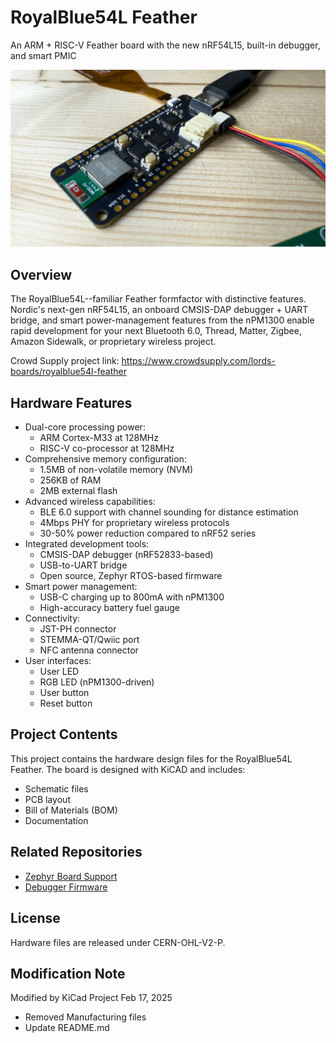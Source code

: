 # RoyalBlue54L Feather

An ARM + RISC-V Feather board with the new nRF54L15, built-in debugger, and smart PMIC

<p align="center">
  <img src="img/board.jpg" alt="RoyalBlue54L Feather">
</p>

## Overview

The RoyalBlue54L--familiar Feather formfactor with distinctive features. Nordic's next-gen nRF54L15, an onboard CMSIS-DAP debugger + UART bridge, and smart power-management features from the nPM1300 enable rapid development for your next Bluetooth 6.0, Thread, Matter, Zigbee, Amazon Sidewalk, or proprietary wireless project.

Crowd Supply project link: https://www.crowdsupply.com/lords-boards/royalblue54l-feather

## Hardware Features

* Dual-core processing power:
  * ARM Cortex-M33 at 128MHz
  * RISC-V co-processor at 128MHz
* Comprehensive memory configuration:
  * 1.5MB of non-volatile memory (NVM)
  * 256KB of RAM
  * 2MB external flash
* Advanced wireless capabilities:
  * BLE 6.0 support with channel sounding for distance estimation
  * 4Mbps PHY for proprietary wireless protocols
  * 30-50% power reduction compared to nRF52 series
* Integrated development tools:
  * CMSIS-DAP debugger (nRF52833-based)
  * USB-to-UART bridge
  * Open source, Zephyr RTOS-based firmware
* Smart power management:
  * USB-C charging up to 800mA with nPM1300
  * High-accuracy battery fuel gauge
* Connectivity:
  * JST-PH connector
  * STEMMA-QT/Qwiic port
  * NFC antenna connector
* User interfaces:
  * User LED
  * RGB LED (nPM1300-driven)
  * User button
  * Reset button

## Project Contents

This project contains the hardware design files for the RoyalBlue54L Feather. The board is designed with KiCAD and includes:

* Schematic files
* PCB layout
* Bill of Materials (BOM)
* Documentation

## Related Repositories

* [Zephyr Board Support](https://github.com/LordsBoards/RoyalBlue-nRF54L15-Zephyr-Boards)
* [Debugger Firmware](https://github.com/LordsBoards/RoyalBlue-nRF54L15-Debugger-Firmware)

## License

Hardware files are released under CERN-OHL-V2-P.

## Modification Note

Modified by KiCad Project Feb 17, 2025
 - Removed Manufacturing files
 - Update README.md

